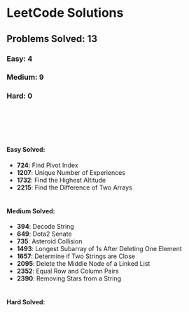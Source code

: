 # LeetCode Solutions

## Problems Solved: 13

### Easy: 4

### Medium: 9

### Hard: 0

<br/><br/><br/><br/>


#### Easy Solved:
- **724**: Find Pivot Index
- **1207**: Unique Number of Experiences
- **1732**: Find the Highest Altitude
- **2215**: Find the Difference of Two Arrays
<br/><br/>

#### Medium Solved:
- **394**: Decode String
- **649**: Dota2 Senate
- **735**: Asteroid Collision
- **1493**: Longest Subarray of 1s After Deleting One Element
- **1657**: Determine if Two Strings are Close
- **2095**: Delete the Middle Node of a Linked List
- **2352**: Equal Row and Column Pairs
- **2390**: Removing Stars from a String
<br/><br/>

#### Hard Solved:
